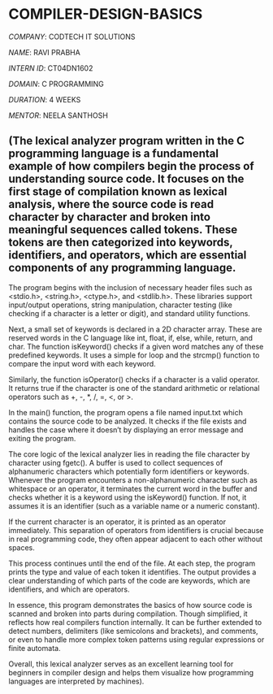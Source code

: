# COMPILER-DESIGN-BASICS

*COMPANY*: CODTECH IT SOLUTIONS

*NAME*: RAVI PRABHA

*INTERN ID*: CT04DN1602

*DOMAIN*: C PROGRAMMING

*DURATION*: 4 WEEKS

*MENTOR*: NEELA SANTHOSH 

## (The lexical analyzer program written in the C programming language is a fundamental example of how compilers begin the process of understanding source code. It focuses on the first stage of compilation known as lexical analysis, where the source code is read character by character and broken into meaningful sequences called tokens. These tokens are then categorized into keywords, identifiers, and operators, which are essential components of any programming language.

The program begins with the inclusion of necessary header files such as <stdio.h>, <string.h>, <ctype.h>, and <stdlib.h>. These libraries support input/output operations, string manipulation, character testing (like checking if a character is a letter or digit), and standard utility functions.

Next, a small set of keywords is declared in a 2D character array. These are reserved words in the C language like int, float, if, else, while, return, and char. The function isKeyword() checks if a given word matches any of these predefined keywords. It uses a simple for loop and the strcmp() function to compare the input word with each keyword.

Similarly, the function isOperator() checks if a character is a valid operator. It returns true if the character is one of the standard arithmetic or relational operators such as +, -, *, /, =, <, or >.

In the main() function, the program opens a file named input.txt which contains the source code to be analyzed. It checks if the file exists and handles the case where it doesn’t by displaying an error message and exiting the program.

The core logic of the lexical analyzer lies in reading the file character by character using fgetc(). A buffer is used to collect sequences of alphanumeric characters which potentially form identifiers or keywords. Whenever the program encounters a non-alphanumeric character such as whitespace or an operator, it terminates the current word in the buffer and checks whether it is a keyword using the isKeyword() function. If not, it assumes it is an identifier (such as a variable name or a numeric constant).

If the current character is an operator, it is printed as an operator immediately. This separation of operators from identifiers is crucial because in real programming code, they often appear adjacent to each other without spaces.

This process continues until the end of the file. At each step, the program prints the type and value of each token it identifies. The output provides a clear understanding of which parts of the code are keywords, which are identifiers, and which are operators.

In essence, this program demonstrates the basics of how source code is scanned and broken into parts during compilation. Though simplified, it reflects how real compilers function internally. It can be further extended to detect numbers, delimiters (like semicolons and brackets), and comments, or even to handle more complex token patterns using regular expressions or finite automata.

Overall, this lexical analyzer serves as an excellent learning tool for beginners in compiler design and helps them visualize how programming languages are interpreted by machines).
